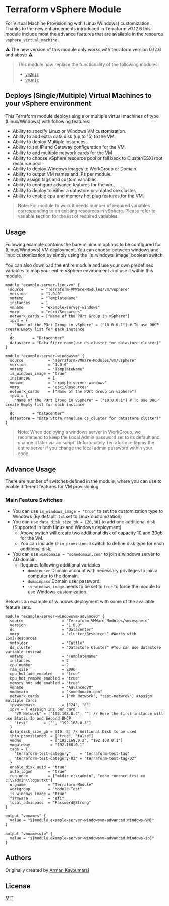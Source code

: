 # Terraform vSphere Module

For Virtual Machine Provisioning with (Linux/Windows) customization. Thanks to the new enhancements introduced in Terraform v0.12.6 this module include most the advance features that are available in the resource `vsphere_virtual_machine`. 

:warning: The new version of this module only works with terraform version 0.12.6 and above :warning: 

> This module now replace the functionality of the following modules:
> * [`vm2nic`](https://registry.terraform.io/modules/Terraform-VMWare-Modules/vm2nic/vsphere/0.1.0)
> * [`vm3nic`](https://registry.terraform.io/modules/Terraform-VMWare-Modules/vm3nic/vsphere/0.1.0)

## Deploys (Single/Multiple) Virtual Machines to your vSphere environment

This Terraform module deploys single or multiple virtual machines of type (Linux/Windows) with following features:

* Ability to specify Linux or Windows VM customization.
* Ability to add extra data disk (up to 15) to the VM.
* Ability to deploy Multiple instances.
* Ability to set IP and Gateway configuration for the VM.
* Ability to add multiple network cards for the VM
* Ability to choose vSphere resource pool or fall back to Cluster/ESXi root resource pool.
* Ability to deploy Windows images to WorkGroup or Domain.
* Ability to output VM names and IPs per module.
* Ability assign tags and custom variables.
* Ability to configure advance features for the vm.
* Ability to deploy to either a datastore or a datastore cluster.
* Ability to enable cpu and memory hot plug features for the VM.

> Note: For module to work it needs number of required variables corresponding to an existing resources in vSphere. Please refer to variable section for the list of required variables.

## Usage

Following example contains the bare minimum options to be configured for (Linux/Windows) VM deployment. You can choose between windows and linux customization by simply using the ´is_windows_image´ boolean switch.

You can also download the entire module and use your own predefined variables to map your entire vSphere environment and use it within this module.

```hcl
module "example-server-linuxvm" {
  source        = "Terraform-VMWare-Modules/vm/vsphere"
  version       = "1.0.0"
  vmtemp        = "TemplateName"
  instances     = 1
  vmname        = "example-server-windows"
  vmrp          = "esxi/Resources"
  network_cards = ["Name of the POrt Group in vSphere"]
  ipv4 = {
    "Name of the POrt Group in vSphere" = ["10.0.0.1"] # To use DHCP create Empty list for each instance
  }
  dc        = "Datacenter"
  datastore = "Data Store name(use ds_cluster for datastore cluster)"
}

module "example-server-windowsvm" {
  source           = "Terraform-VMWare-Modules/vm/vsphere"
  version          = "1.0.0"
  vmtemp           = "TemplateName"
  is_windows_image = "true"
  instances        = 1
  vmname           = "example-server-windows"
  vmrp             = "esxi/Resources"
  network_cards    = ["Name of the POrt Group in vSphere"]
  ipv4 = {
    "Name of the POrt Group in vSphere" = ["10.0.0.1"] # To use DHCP create Empty list for each instance
  }
  dc        = "Datacenter"
  datastore = "Data Store name(use ds_cluster for datastore cluster)"
}
```

> Note: When deploying a windows server in WorkGroup, we recommend to keep the Local Admin password set to its default and change it later via an script. Unfortunately Terraform redeploy the entire server if you change the local admin password within your code.

## Advance Usage

There are number of switches defined in the module, where you can use to enable different features for VM provisioning.

### Main Feature Switches

* You can use `is_windows_image = "true"` to set the customization type to Windows (By default it is set to Linux customization)
* You can use `data_disk_size_gb = [20,30]` to add one additional disk (Supported in both Linux and Windows deployment)
  * Above switch will create two additional disk of capacity 10 and 30gb for the VM.
  * You can include `thin_provisioned` switch to define disk type for each additional disk.
* You can use `windomain = "somedomain.com"` to join a windows server to AD domain.
  * Requires following additional variables
    * `domainuser` Domain account with necessary privileges to join a computer to the domain.
    * `domainpass` Domain user password.
    * `is_windows_image` needs to be set to `true` to force the module to use Windows customization.

Below is an example of windows deployment with some of the available feature sets.

```hcl
module "example-server-windowsvm-advanced" {
  source                 = "Terraform-VMWare-Modules/vm/vsphere"
  version                = "1.0.0"
  dc                     = "Datacenter"
  vmrp                   = "cluster/Resources" #Works with ESXi/Resources
  vmfolder               = "Cattle"
  ds_cluster             = "Datastore Cluster" #You can use datastore variable instead
  vmtemp                 = "TemplateName"
  instances              = 2
  cpu_number             = 2
  ram_size               = 2096
  cpu_hot_add_enabled    = "true"
  cpu_hot_remove_enabled = "true"
  memory_hot_add_enabled = "true"
  vmname                 = "AdvancedVM"
  vmdomain               = "somedomain.com"
  network_cards          = ["VM Network", "test-netwrok"] #Assign multiple cards
  ipv4submask            = ["24", "8"]
  ipv4 = { #assign IPs per card
    "VM Network" = ["192.168.0.4", ""] // Here the first instance will use Static Ip and Second DHCP
    "test"       = ["", "192.168.0.3"]
  }
  data_disk_size_gb = [10, 5] // Aditional Disk to be used
  thin_provisioned  = ["true", "false"]
  vmdns             = ["192.168.0.2", "192.168.0.1"]
  vmgateway         = "192.168.0.1"
  tags = {
    "terraform-test-category"    = "terraform-test-tag"
    "terraform-test-category-02" = "terraform-test-tag-02"
  }
  enable_disk_uuid = "true"
  auto_logon       = "true"
  run_once         = ["mkdir c:\\admin", "echo runonce-test >> c:\\admin\\logs.txt"]
  orgname          = "Terraform-Module"
  workgroup        = "Module-Test"
  is_windows_image = "true"
  firmware         = "efi"
  local_adminpass  = "Password@Strong"
}

output "vmnames" {
  value = "${module.example-server-windowsvm-advanced.Windows-VM}"
}

output "vmnameswip" {
  value = "${module.example-server-windowsvm-advanced.Windows-ip}"
}

```

## Authors

Originally created by [Arman Keyoumarsi](https://github.com/Arman-Keyoumarsi)

## License

[MIT](LICENSE)